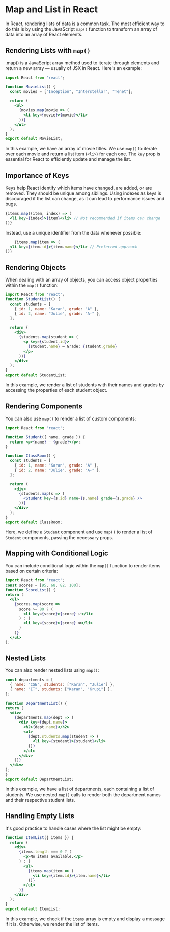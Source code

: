 # Map and List in React
In React, rendering lists of data is a common task. The most efficient way to do this is by using the JavaScript `map()` function to transform an array of data into an array of React elements.


## Rendering Lists with `map()`
.map() is a JavaScript array method used to iterate through elements and return a new array — usually of JSX in React. Here's an example:

```jsx
import React from 'react';

function MovieList() {
  const movies = ["Inception", "Interstellar", "Tenet"];

  return (
    <ul>
      {movies.map(movie => (
        <li key={movie}>{movie}</li>
      ))}
    </ul>
  );
}
export default MovieList;
```
In this example, we have an array of movie titles. We use `map()` to iterate over each movie and return a list item (`<li>`) for each one. The `key` prop is essential for React to efficiently update and manage the list.

## Importance of Keys
Keys help React identify which items have changed, are added, or are removed. They should be unique among siblings. 
Using indexes as keys is discouraged if the list can change, as it can lead to performance issues and bugs.
```jsx
{items.map((item, index) => (
  <li key={index}>{item}</li> // Not recommended if items can change
))}
```
Instead, use a unique identifier from the data whenever possible:
```jsx
    {items.map(item => (    
  <li key={item.id}>{item.name}</li> // Preferred approach
))}
```

## Rendering Objects
When dealing with an array of objects, you can access object properties within the `map()` function:
```jsx
import React from 'react';
function StudentList() {
  const students = [
    { id: 1, name: "Karan", grade: "A" },
    { id: 2, name: "Julie", grade: "A-" },
  ];

  return (
    <div>
      {students.map(student => (
        <p key={student.id}>
          {student.name} — Grade: {student.grade}
        </p>
      ))}
    </div>
  );
}
export default StudentList;
```
In this example, we render a list of students with their names and grades by accessing the properties of each student object.

## Rendering Components
You can also use `map()` to render a list of custom components:
```jsx
import React from 'react';

function Student({ name, grade }) {
  return <p>{name} — {grade}</p>;
}

function ClassRoom() {
  const students = [
    { id: 1, name: "Karan", grade: "A" },
    { id: 2, name: "Julie", grade: "A-" },
  ];

  return (
    <div>
      {students.map(s => (
        <Student key={s.id} name={s.name} grade={s.grade} />
      ))}
    </div>
  );
}
export default ClassRoom;
``` 
Here, we define a `Student` component and use `map()` to render a list of `Student` components, passing the necessary props.

## Mapping with Conditional Logic
You can include conditional logic within the `map()` function to render items based on certain criteria:
```jsx
import React from 'react';
const scores = [95, 68, 82, 100];
function ScoreList() {
return (
  <ul>
    {scores.map(score =>
      score >= 80 ? (
        <li key={score}>{score} ✅</li>
      ) : (
        <li key={score}>{score} ❌</li>
      )
    )}
  </ul>
);
``` 
## Nested Lists
You can also render nested lists using `map()`:
```jsx
const departments = [
  { name: "CSE", students: ["Karan", "Julie"] },
  { name: "IT", students: ["Karan", "Krupi"] },
];

function DepartmentList() {
return (
  <div>
    {departments.map(dept => (
      <div key={dept.name}>
        <h2>{dept.name}</h2>
        <ul>
          {dept.students.map(student => (
            <li key={student}>{student}</li>
          ))}
        </ul>
      </div>
    ))}
  </div>
);
}
export default DepartmentList;
```
In this example, we have a list of departments, each containing a list of students. We use nested `map()` calls to render both the department names and their respective student lists.

## Handling Empty Lists
It's good practice to handle cases where the list might be empty:
```jsx
function ItemList({ items }) {
  return (
    <div>
      {items.length === 0 ? (
        <p>No items available.</p>
      ) : (
        <ul>
          {items.map(item => (
            <li key={item.id}>{item.name}</li>
          ))}
        </ul>
      )}
    </div>
  );
}
export default ItemList;
```
In this example, we check if the `items` array is empty and display a message if it is. Otherwise, we render the list of items.


